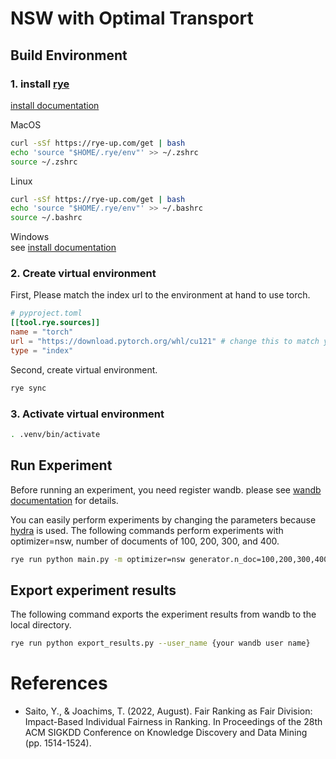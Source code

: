 # NSW with Optimal Transport

## Build Environment

### 1. install [rye](https://github.com/mitsuhiko/rye)

[install documentation](https://rye-up.com/guide/installation/#installing-rye)

MacOS
```zsh
curl -sSf https://rye-up.com/get | bash
echo 'source "$HOME/.rye/env"' >> ~/.zshrc
source ~/.zshrc
```

Linux
```bash
curl -sSf https://rye-up.com/get | bash
echo 'source "$HOME/.rye/env"' >> ~/.bashrc
source ~/.bashrc
```

Windows  
see [install documentation](https://rye-up.com/guide/installation/)

### 2. Create virtual environment

First, Please match the index url to the environment at hand to use torch.

```toml
# pyproject.toml
[[tool.rye.sources]]
name = "torch"
url = "https://download.pytorch.org/whl/cu121" # change this to match your environment
type = "index"
```

Second, create virtual environment.
```bash
rye sync
```

### 3. Activate virtual environment

```bash
. .venv/bin/activate
```

## Run Experiment

Before running an experiment, you need register wandb.
please see [wandb documentation](https://docs.wandb.ai/ja/quickstart) for details.


You can easily perform experiments by changing the parameters because [hydra](https://hydra.cc/docs/intro/) is used.
The following commands perform experiments with optimizer=nsw, number of documents of 100, 200, 300, and 400.

```bash
rye run python main.py -m optimizer=nsw generator.n_doc=100,200,300,400
```

## Export experiment results

The following command exports the experiment results from wandb to the local directory.

```bash
rye run python export_results.py --user_name {your wandb user name}
```

# References

- Saito, Y., & Joachims, T. (2022, August). Fair Ranking as Fair Division: Impact-Based Individual Fairness in Ranking. In Proceedings of the 28th ACM SIGKDD Conference on Knowledge Discovery and Data Mining (pp. 1514-1524).